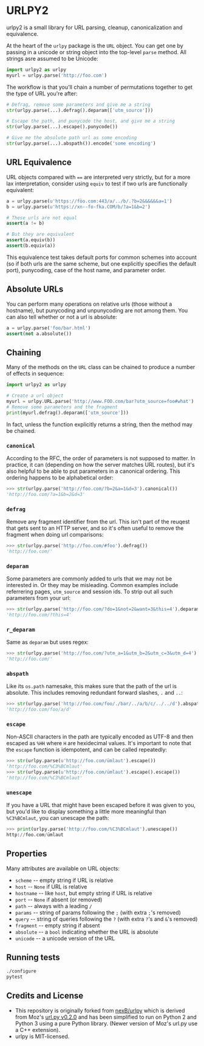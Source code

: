 # URLPY2

urlpy2 is a small library for URL parsing, cleanup, canonicalization and equivalence.
 
At the heart of the `urlpy` package is the `URL` object. You can get one by
passing in a unicode or string object into the top-level `parse` method. All
strings asre assumed to be Unicode:

```python
import urlpy2 as urlpy
myurl = urlpy.parse('http://foo.com')
```

The workflow is that you'll chain a number of permutations together to get the type
of URL you're after:

```python
# Defrag, remove some parameters and give me a string
str(urlpy.parse(...).defrag().deparam(['utm_source']))

# Escape the path, and punycode the host, and give me a string
str(urlpy.parse(...).escape().punycode())

# Give me the absolute path url as some encoding
str(urlpy.parse(...).abspath()).encode('some encoding')
```

## URL Equivalence

URL objects compared with `==` are interpreted very strictly, but for a more
lax interpretation, consider using `equiv` to test if two urls are functionally
equivalent:

```python
a = urlpy.parse(u'https://föo.com:443/a/../b/.?b=2&&&&&&a=1')
b = urlpy.parse(u'https://xn--fo-fka.COM/b/?a=1&b=2')

# These urls are not equal
assert(a != b)

# But they are equivalent
assert(a.equiv(b))
assert(b.equiv(a))
```

This equivalence test takes default ports for common schemes into account (so
if both urls are the same scheme, but one explicitly specifies the default
port), punycoding, case of the host name, and parameter order.


## Absolute URLs

You can perform many operations on relative urls (those without a hostname),
but punycoding and unpunycoding are not among them. You can also tell whether
or not a url is absolute:

```python
a = urlpy.parse('foo/bar.html')
assert(not a.absolute())
```

## Chaining

Many of the methods on the `URL` class can be chained to produce a number of
effects in sequence:

```python
import urlpy2 as urlpy

# Create a url object
myurl = urlpy.URL.parse('http://www.FOO.com/bar?utm_source=foo#what')
# Remove some parameters and the fragment
print(myurl.defrag().deparam(['utm_source']))
```

In fact, unless the function explicitly returns a string, then the method may
be chained.


### `canonical`

According to the RFC, the order of parameters is not supposed to matter. In
practice, it can (depending on how the server matches URL routes), but it's
also helpful to be able to put parameters in a canonical ordering. This
ordering happens to be alphabetical order:

```python
>>> str(urlpy.parse('http://foo.com/?b=2&a=1&d=3').canonical())
'http://foo.com/?a=1&b=2&d=3'
```


### `defrag`

Remove any fragment identifier from the url. This isn't part of the reuqest
that gets sent to an HTTP server, and so it's often useful to remove the 
fragment when doing url comparisons:

```python
>>> str(urlpy.parse('http://foo.com/#foo').defrag())
'http://foo.com/'
```

### `deparam`

Some parameters are commonly added to urls that we may not be interested in. Or
they may be misleading. Common examples include referrering pages, `utm_source`
and session ids. To strip out all such parameters from your url:

```python
>>> str(urlpy.parse('http://foo.com/?do=1&not=2&want=3&this=4').deparam(['do', 'not', 'want']))
'http://foo.com/?this=4'
```

### `r_deparam`

Same as `deparam` but uses regex:


```python
>>> str(urlpy.parse('http://foo.com/?utm_a=1&utm_b=2&utm_c=3&utm_d=4').deparam(['utm_*',]))
'http://foo.com/'
```

### `abspath`

Like its `os.path` namesake, this makes sure that the path of the url is
absolute. This includes removing redundant forward slashes, `.` and `..`:

```python
>>> str(urlpy.parse('http://foo.com/foo/./bar/../a/b/c/../../d').abspath())
'http://foo.com/foo/a/d'
```

### `escape`

Non-ASCII characters in the path are typically encoded as UTF-8 and then
escaped as `%HH` where `H` are hexidecimal values. It's important to note that
the `escape` function is idempotent, and can be called repeatedly:

```python
>>> str(urlpy.parse(u'http://foo.com/ümlaut').escape())
'http://foo.com/%C3%BCmlaut'
>>> str(urlpy.parse(u'http://foo.com/ümlaut').escape().escape())
'http://foo.com/%C3%BCmlaut'
```

### `unescape`

If you have a URL that might have been escaped before it was given to you, but
you'd like to display something a little more meaningful than `%C3%BCmlaut`, 
you can unescape the path:

```python
>>> print(urlpy.parse('http://foo.com/%C3%BCmlaut').unescape())
http://foo.com/ümlaut
```

## Properties

Many attributes are available on URL objects:

- `scheme` -- empty string if URL is relative
- `host` -- `None` if URL is relative
- `hostname` -- like `host`, but empty string if URL is relative
- `port` -- `None` if absent (or removed)
- `path` -- always with a leading `/`
- `params` -- string of params following the `;` (with extra `;`'s removed)
- `query` -- string of queries following the `?` (with extra `?`'s and `&`'s removed)
- `fragment` -- empty string if absent
- `absolute` -- a `bool` indicating whether the URL is absolute
- `unicode` -- a unicode version of the URL


## Running tests

```bash
./configure
pytest
```


## Credits and License

- This repository is originally forked from [nexB/urlpy](https://github.com/nexB/urlpy) which is derived from Moz's [url.py v0.2.0](https://github.com/seomoz/url-py) and has been simplified to run on Python 2 and Python 3 using a pure Python library. (Newer version of Moz's url.py use a C++ extension).
- urlpy is MIT-licensed.
